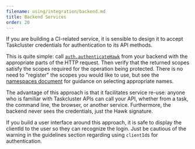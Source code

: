 ```yaml
---
filename: using/integration/backend.md
title: Backend Services
order: 20
---
```


If you are building a CI-related service, it is sensible to design it to accept
Taskcluster credentials for authentication to its API methods.

This is quite simple: call
[`auth.authenticateHawk`](/docs/reference/platform/auth/reference/api-docs#authenticateHawk)
from your backend with the appropriate parts of the HTTP request.  Then verify
that the returned scopes satisfy the scopes required for the operation being
protected.  There is no need to "register" the scopes you would like to use,
but see the [namespaces document](/docs/manual/design/namespaces) for guidance on
selecting appropriate names.

The advantage of this approach is that it facilitates service re-use: anyone
who is familiar with Taskcluster APIs can call your API, whether from a task,
the command line, the browser, or another service.  Furthermore, the backend
never sees the credentials, just the Hawk signature.

If you build a user interface around this approach, it is safe to display the
clientId to the user so they can recognize the login.  Just be cautious of the
warning in the guidelines section regarding using `clientId`s for authentication.

